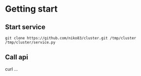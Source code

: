 Getting start
=============

Start service
-------------
```
git clone https://github.com/niko83/cluster.git /tmp/cluster
/tmp/cluster/service.py
```

Call api
--------

curl ...
